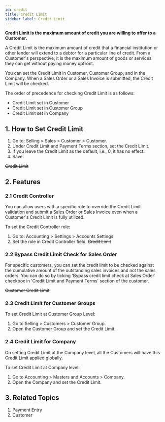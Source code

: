 ```yaml
---
id: credit
title: Credit Limit
sidebar_label: Credit Limit
---
```


**Credit Limit is the maximum amount of credit you are willing to offer to a Customer.**

A Credit Limit is the maximum amount of credit that a financial institution or other lender will extend to a debtor for a particular line of credit. From a Customer's perspective, it is the maximum amount of goods or services they can get without paying money upfront.

You can set the Credit Limit in Customer, Customer Group, and in the Company. When a Sales Order or a Sales Invoice is submitted, the Credit Limit will be checked.

The order of precedence for checking Credit Limit is as follows:

- Credit Limit set in Customer
- Credit Limit set in Customer Group
- Credit Limit set in Company

## 1. How to Set Credit Limit

1. Go to: Selling > Sales > Customer > Customer.
1. Under Credit Limit and Payment Terms section, set the Credit Limit.
1. If you leave the Credit Limit as the default, i.e., 0, it has no effect.
1. Save.

~~Credit Limit~~

## 2. Features

### 2.1 Credit Controller

You can allow users with a specific role to override the Credit Limit validation and submit a Sales Order or Sales Invoice even when a Customer's Credit Limit is fully utilized.

To set the Credit Controller role:

1. Go to: Accounting > Settings > Accounts Settings
1. Set the role in Credit Controller field.
   ~~Credit Limit~~

### 2.2 Bypass Credit Limit Check for Sales Order

For specific customers, you can set the credit limit to be checked against the cumulative amount of the outstanding sales invoices and not the sales orders. You can do so by ticking 'Bypass credit limit check at Sales Order' checkbox in 'Credit Limit and Payment Terms' section of the customer.

~~Customer Credit Limit~~

### 2.3 Credit Limit for Customer Groups

To set Credit Limit at Customer Group Level:

1. Go to Selling > Customers > Customer Group.
1. Open the Customer Group and set the Credit Limit.

### 2.4 Credit Limit for Company

On setting Credit Limit at the Company level, all the Customers will have this Credit Limit applied globally.

To set Credit Limit at Company level:

1. Go to Accounting > Masters and Accounts > Company.
1. Open the Company and set the Credit Limit.

## 3. Related Topics

1. Payment Entry
1. Customer

